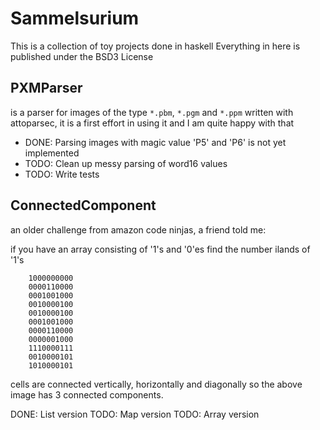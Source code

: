 # Sammelsurium

This is a collection of toy projects done in haskell
Everything in here is published under the BSD3 License

## PXMParser

is a parser for images of the type `*.pbm`, `*.pgm` and `*.ppm` written with
attoparsec, it is a first effort in using it and I am quite happy with that

- DONE: Parsing images with magic value 'P5' and 'P6' is not yet implemented
- TODO: Clean up messy parsing of word16 values
- TODO: Write tests

## ConnectedComponent

an older challenge from amazon code ninjas, a friend told me:

if you have an array consisting of '1's and '0'es find the number ilands of '1's

        1000000000
        0000110000
        0001001000
        0010000100
        0010000100
        0001001000
        0000110000
        0000001000
        1110000111
        0010000101
        1010000101

cells are connected vertically, horizontally and diagonally so the above image
has 3 connected components.

DONE: List version
TODO: Map version
TODO: Array version
